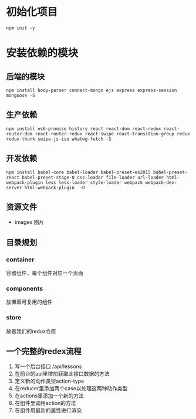 # 初始化项目
```
npm init -y
```
# 安装依赖的模块
## 后端的模块
```
npm install body-parser connect-mongo ejs express express-session mongoose -S
```
## 生产依赖
```
npm install es6-promise history react react-dom react-redux react-router-dom react-router-redux react-swipe react-transition-group redux redux-thunk swipe-js-iso whatwg-fetch -S
```
## 开发依赖
```
npm install babel-core babel-loader babel-preset-es2015 babel-preset-react babel-preset-stage-0 css-loader file-loader url-loader html-webpack-plugin less less-loader style-loader webpack webpack-dev-server html-webpack-plugin  -D
```
## 资源文件
- images 图片


## 目录规划
### container
容器组件，每个组件对应一个页面
### components
放置着可复用的组件
### store
放着我们的redux仓库

## 一个完整的redex流程
1. 写一个后台接口 /api/lessons
2. 在前台的api里增加获取此接口数据的方法
3. 定义新的动作类型action-type
4. 在reducer里添加两个case以处理这两种动作类型
5. 在actions里添加一个新的方法
6. 在组件里调用action的方法
7. 在组件用最新的属性进行渲染

